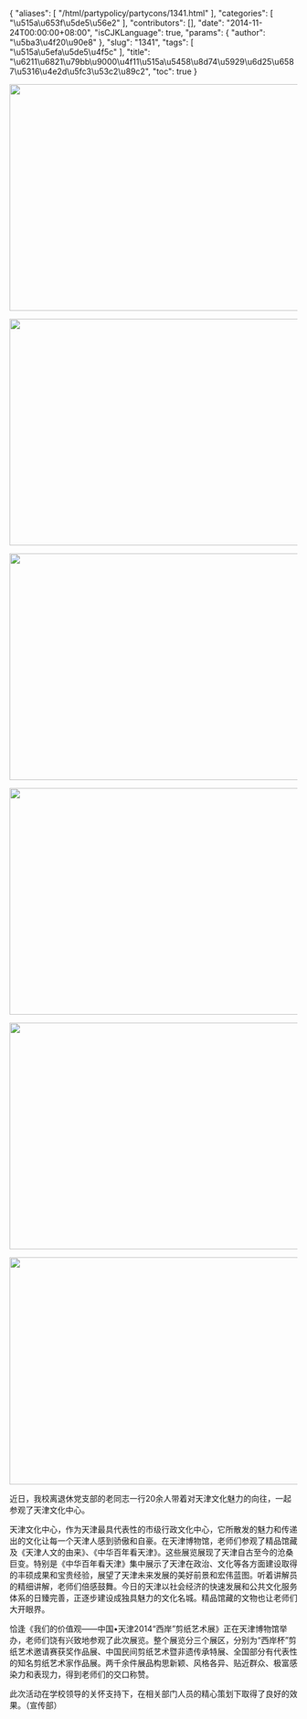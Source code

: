 {
    "aliases": [
        "/html/partypolicy/partycons/1341.html"
    ],
    "categories": [
        "\u515a\u653f\u5de5\u56e2"
    ],
    "contributors": [],
    "date": "2014-11-24T00:00:00+08:00",
    "isCJKLanguage": true,
    "params": {
        "author": "\u5ba3\u4f20\u90e8"
    },
    "slug": "1341",
    "tags": [
        "\u515a\u5efa\u5de5\u4f5c"
    ],
    "title": "\u6211\u6821\u79bb\u9000\u4f11\u515a\u5458\u8d74\u5929\u6d25\u6587\u5316\u4e2d\u5fc3\u53c2\u89c2",
    "toc": true
}


<img
    src="https://cdn.tfls.online/mirror/full/f0fdb24942163517d424a678b34f451212207e5a.jpg"
    style="display:block;margin-left:auto;margin-right:auto;"
    decoding="async"
    fetchpriority="auto"
    loading="lazy"
    height="397"
    width="600"
/>





<img
    src="https://cdn.tfls.online/mirror/full/975add2f4c5bf6aadc1baf661aeb54c4b0d0a95c.jpg"
    style="display:block;margin-left:auto;margin-right:auto;"
    decoding="async"
    fetchpriority="auto"
    loading="lazy"
    height="397"
    width="600"
/>





<img
    src="https://cdn.tfls.online/mirror/full/a763236412caeef758c4b919519ffff5606c051f.jpg"
    style="display:block;margin-left:auto;margin-right:auto;"
    decoding="async"
    fetchpriority="auto"
    loading="lazy"
    height="397"
    width="600"
/>





<img
    src="https://cdn.tfls.online/mirror/full/77c768b917daeee40340954df2bcd4ac77c243a3.jpg"
    style="display:block;margin-left:auto;margin-right:auto;"
    decoding="async"
    fetchpriority="auto"
    loading="lazy"
    height="397"
    width="600"
/>





<img
    src="https://cdn.tfls.online/mirror/full/41d8615316507222bbb4e821064dec05d62aff21.jpg"
    style="display:block;margin-left:auto;margin-right:auto;"
    decoding="async"
    fetchpriority="auto"
    loading="lazy"
    height="397"
    width="600"
/>





<img
    src="https://cdn.tfls.online/mirror/full/50cbec31f3ef9955a8f6f168f38107cd429c1c12.jpg"
    style="display:block;margin-left:auto;margin-right:auto;"
    decoding="async"
    fetchpriority="auto"
    loading="lazy"
    height="398"
    width="600"
/>




  





近日，我校离退休党支部的老同志一行20余人带着对天津文化魅力的向往，一起参观了天津文化中心。




天津文化中心，作为天津最具代表性的市级行政文化中心，它所散发的魅力和传递出的文化让每一个天津人感到骄傲和自豪。在天津博物馆，老师们参观了精品馆藏及《天津人文的由来》、《中华百年看天津》。这些展览展现了天津自古至今的沧桑巨变。特别是《中华百年看天津》集中展示了天津在政治、文化等各方面建设取得的丰硕成果和宝贵经验，展望了天津未来发展的美好前景和宏伟蓝图。听着讲解员的精细讲解，老师们倍感鼓舞。今日的天津以社会经济的快速发展和公共文化服务体系的日臻完善，正逐步建设成独具魅力的文化名城。精品馆藏的文物也让老师们大开眼界。




恰逢《我们的价值观——中国•天津2014“西岸”剪纸艺术展》正在天津博物馆举办，老师们饶有兴致地参观了此次展览。整个展览分三个展区，分别为“西岸杯”剪纸艺术邀请赛获奖作品展、中国民间剪纸艺术暨非遗传承特展、全国部分有代表性的知名剪纸艺术家作品展。两千余件展品构思新颖、风格各异、贴近群众、极富感染力和表现力，得到老师们的交口称赞。




此次活动在学校领导的关怀支持下，在相关部门人员的精心策划下取得了良好的效果。（宣传部）




  



